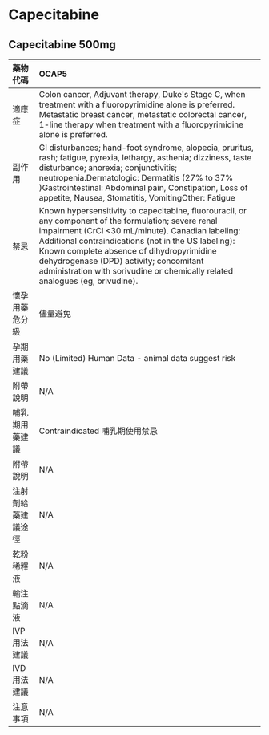 # Capecitabine

## Capecitabine 500mg

| 藥物代碼 | OCAP5 |
| :--- | :--- |
| 適應症 | Colon cancer, Adjuvant therapy, Duke's Stage C, when treatment with a fluoropyrimidine alone is preferred. Metastatic breast cancer, metastatic colorectal cancer, 1-line therapy when treatment with a fluoropyrimidine alone is preferred. |
| 副作用 | GI disturbances; hand-foot syndrome, alopecia, pruritus, rash; fatigue, pyrexia, lethargy, asthenia; dizziness, taste disturbance; anorexia; conjunctivitis; neutropenia.Dermatologic: Dermatitis \(27% to 37% \)Gastrointestinal: Abdominal pain, Constipation, Loss of appetite, Nausea, Stomatitis, VomitingOther: Fatigue |
| 禁忌 | Known hypersensitivity to capecitabine, fluorouracil, or any component of the formulation; severe renal impairment \(CrCl &lt;30 mL/minute\). Canadian labeling: Additional contraindications \(not in the US labeling\): Known complete absence of dihydropyrimidine dehydrogenase \(DPD\) activity; concomitant administration with sorivudine or chemically related analogues \(eg, brivudine\). |
| 懷孕用藥危分級 | 儘量避免 |
| 孕期用藥建議 | No \(Limited\) Human Data - animal data suggest risk |
| 附帶說明 | N/A |
| 哺乳期用藥建議 | Contraindicated 哺乳期使用禁忌 |
| 附帶說明 | N/A |
| 注射劑給藥建議途徑 | N/A |
| 乾粉稀釋液 | N/A |
| 輸注點滴液 | N/A |
| IVP 用法建議 | N/A |
| IVD 用法建議 | N/A |
| 注意事項 | N/A |

